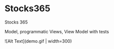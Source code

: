 # Stocks365

Stocks 365

Model, programmatic Views, View Model with tests

![Alt Text](demo.gif | width=300)
